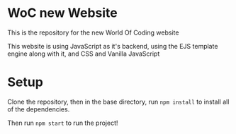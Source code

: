 # WoC new Website
This is the repository for the new World Of Coding website

This website is using JavaScript as it's backend, using the EJS template engine along with it, and CSS and Vanilla JavaScript

# Setup
Clone the repository, then in the base directory, run 
```npm install``` to install all of the dependencies.

Then run 
```npm start``` to run the project!
